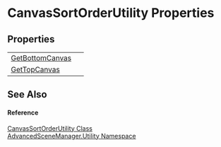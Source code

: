 # CanvasSortOrderUtility Properties




## Properties
<table>
<tr>
<td><a href="P_AdvancedSceneManager_Utility_CanvasSortOrderUtility_GetBottomCanvas">GetBottomCanvas</a></td>
<td> </td></tr>
<tr>
<td><a href="P_AdvancedSceneManager_Utility_CanvasSortOrderUtility_GetTopCanvas">GetTopCanvas</a></td>
<td> </td></tr>
</table>

## See Also


#### Reference
<a href="T_AdvancedSceneManager_Utility_CanvasSortOrderUtility">CanvasSortOrderUtility Class</a>  
<a href="N_AdvancedSceneManager_Utility">AdvancedSceneManager.Utility Namespace</a>  
